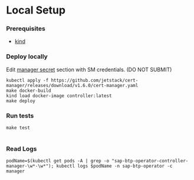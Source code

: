# Local Setup
### Prerequisites
- [kind](https://kind.sigs.k8s.io/docs/user/quick-start/)

### Deploy locally
Edit [manager secret](../hack/override_values.yaml) section with SM credentials. (DO NOT SUBMIT)
```
kubectl apply -f https://github.com/jetstack/cert-manager/releases/download/v1.6.0/cert-manager.yaml
make docker-build
kind load docker-image controller:latest
make deploy
```
### Run tests
`make test`
</br></br>

### Read Logs
```
podName=$(kubectl get pods -A | grep -o "sap-btp-operator-controller-manager-\w*-\w*"); kubectl logs $podName -n sap-btp-operator -c manager
```
